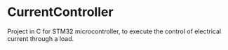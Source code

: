 # CurrentController
Project in C for STM32 microcontroller, to execute the control of electrical current through a load.
